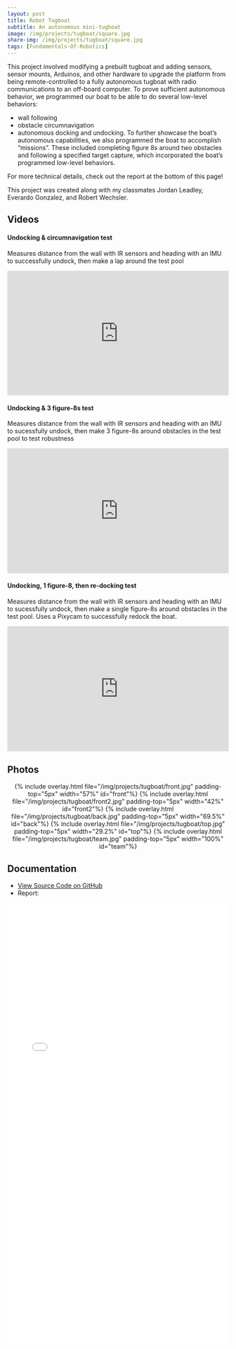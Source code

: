 ```yaml
---
layout: post
title: Robot Tugboat
subtitle: An autonomous mini-tugboat
image: /img/projects/tugboat/square.jpg
share-img: /img/projects/tugboat/square.jpg
tags: [Fundamentals-Of-Robotics]
---
```


This project involved modifying a prebuilt tugboat and adding sensors, sensor mounts, Arduinos, and other hardware to upgrade the platform from being remote-controlled to a fully autonomous tugboat with radio communications to an off-board computer. To prove sufficient autonomous behavior, we programmed our boat to be able to do several low-level behaviors:
+ wall following
+ obstacle circumnavigation
+ autonomous docking and undocking.
To further showcase the boat’s autonomous capabilities, we also programmed the boat to accomplish ”missions”. These included completing figure 8s around two obstacles and following a specified target capture, which incorporated the boat’s programmed low-level behaviors.

For more technical details, check out the report at the bottom of this page!

This project was created along with my classmates Jordan Leadley, Everardo Gonzalez, and Robert Wechsler.

## Videos

#### Undocking & circumnavigation test
Measures distance from the wall with IR sensors and heading with an IMU to successfully undock, then make a lap around the test pool
  <style>.embed-container { position: relative; padding-bottom: 56.25%; height: 0; overflow: hidden; max-width: 100%; } .embed-container iframe, .embed-container object, .embed-container embed { position: absolute; top: 0; left: 0; width: 100%; height: 100%; }</style><div class='embed-container'><iframe src='https://www.youtube.com/embed/ErhXkYFsTJ4' frameborder='0' allowfullscreen></iframe></div>

#### Undocking & 3 figure-8s test
Measures distance from the wall with IR sensors and heading with an IMU to sucessfully undock, then make 3 figure-8s around obstacles in the test pool to test robustness
  <style>.embed-container { position: relative; padding-bottom: 56.25%; height: 0; overflow: hidden; max-width: 100%; } .embed-container iframe, .embed-container object, .embed-container embed { position: absolute; top: 0; left: 0; width: 100%; height: 100%; }</style><div class='embed-container'><iframe src='https://www.youtube.com/embed/WIVv6e_m0Sk' frameborder='0' allowfullscreen></iframe></div>

#### Undocking, 1 figure-8, then re-docking test
Measures distance from the wall with IR sensors and heading with an IMU to sucessfully undock, then make a single figure-8s around obstacles in the test pool. Uses a Pixycam to successfully redock the boat.
  <style>.embed-container { position: relative; padding-bottom: 56.25%; height: 0; overflow: hidden; max-width: 100%; } .embed-container iframe, .embed-container object, .embed-container embed { position: absolute; top: 0; left: 0; width: 100%; height: 100%; }</style><div class='embed-container'><iframe src='https://www.youtube.com/embed/jrWSk9W6jTE' frameborder='0' allowfullscreen></iframe></div>

## Photos
<center>
  {% include overlay.html
    file="/img/projects/tugboat/front.jpg"
    padding-top="5px"
    width="57%"
    id="front"%}
  {% include overlay.html
    file="/img/projects/tugboat/front2.jpg"
    padding-top="5px"
    width="42%"
    id="front2"%}
  {% include overlay.html
    file="/img/projects/tugboat/back.jpg"
    padding-top="5px"
    width="69.5%"
    id="back"%}
  {% include overlay.html
    file="/img/projects/tugboat/top.jpg"
    padding-top="5px"
    width="29.2%"
    id="top"%}
  {% include overlay.html
    file="/img/projects/tugboat/team.jpg"
    padding-top="5px"
    width="100%"
    id="team"%}
</center>

## Documentation
+ [View Source Code on GitHub](https://github.com/AmyPhung/FunRoboTugboat)
+ Report:
<center>
  <embed src= "/files/fun-robo/FunRobo_Final_Report_.pdf" width= "100%" height= "1000">
</center>
